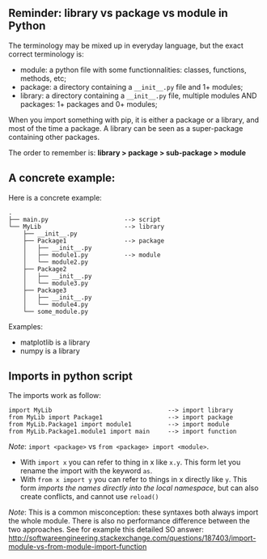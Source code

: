 ## Reminder: library vs package vs module in Python

The terminology may be mixed up in everyday language, 
but the exact correct terminology is:
- module: a python file with some functionnalities: classes, functions, methods, etc;
- package: a directory containing a `__init__.py` file and 1+ modules;
- library: a directory containing a `__init__.py` file, multiple modules AND packages: 1+ packages and 0+ modules; 

When you import something with pip, it is either a package or a library, and
most of the time a package. A library can be seen as a super-package containing other packages.

The order to remember is: **library > package > sub-package > module**

## A concrete example:

Here is a concrete example:
```
.
├── main.py                     --> script
└── MyLib                       --> library
    ├── __init__.py
    ├── Package1                --> package
    │   ├── __init__.py
    │   ├── module1.py          --> module
    │   └── module2.py          
    ├── Package2
    │   ├── __init__.py
    │   └── module3.py
    ├── Package3
    │   ├── __init__.py
    │   └── module4.py
    └── some_module.py
```

Examples: 
- matplotlib is a library
- numpy is a library

## Imports in python script

The imports work as follow:
```
import MyLib                                --> import library
from MyLib import Package1                  --> import package
from MyLib.Package1 import module1          --> import module
from MyLib.Package1.module1 import main     --> import function
```

*Note*: `import <package>` vs `from <package> import <module>`.
- With `import x` you can refer to thing in x like `x.y`. This form let you rename the import with the keyword `as`.
- With `from x import y` you can refer to things in x directly like `y`. This form *imports the names directly into the local namespace*, but can also create conflicts, and cannot use `reload()`

*Note*: This is a common misconception: these syntaxes both always import the whole module. There is also no performance difference between the two approaches. See for example this detailed SO answer: http://softwareengineering.stackexchange.com/questions/187403/import-module-vs-from-module-import-function